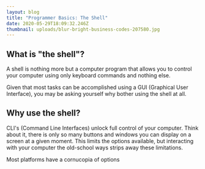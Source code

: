 ```yaml
---
layout: blog
title: "Programmer Basics: The Shell"
date: 2020-05-29T18:09:32.246Z
thumbnail: uploads/blur-bright-business-codes-207580.jpg
---
```

## What is "the shell"?

A shell is nothing more but a computer program that allows you to control your computer using only keyboard commands and nothing else.

Given that most tasks can be accomplished using a GUI (Graphical User Interface), you may be asking yourself why bother using the shell at all.  

## Why use the shell?

CLI's (Command Line Interfaces) unlock full control of your computer. Think about it, there is only so many buttons and windows you can display on a screen at a given moment. This limits the options available, but interacting with your computer the old-school ways strips away these limitations.

Most platforms have a cornucopia of options